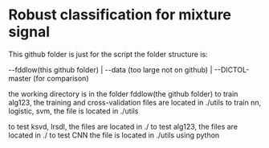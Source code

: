 # Robust classification for mixture signal
This github folder is just for the script
the folder structure is:

--fddlow(this github folder)
|
--data (too large not on github)
|
--DICTOL-master (for comparison)

the working directory is in the folder fddlow(the github folder)
to train alg123, the training and cross-validation files are located in ./utils
to train nn, logistic, svm, the file is located in ./utils

to test ksvd, lrsdl, the files are located in ./
to test alg123, the files are located in ./
to test CNN the file is located in ./utils using python
